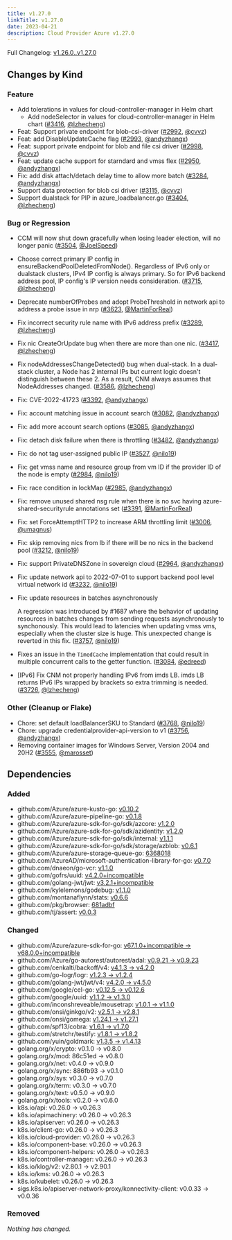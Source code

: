 ```yaml
---
title: v1.27.0
linkTitle: v1.27.0
date: 2023-04-21
description: Cloud Provider Azure v1.27.0
---
```

Full Changelog: [v1.26.0..v1.27.0](https://github.com/kubernetes-sigs/cloud-provider-azure/compare/v1.26.0...v1.27.0)

## Changes by Kind

### Feature

- Add tolerations in values for cloud-controller-manager in Helm chart
  - Add nodeSelector in values for cloud-controller-manager in Helm chart ([#3416](https://github.com/kubernetes-sigs/cloud-provider-azure/pull/3416), [@lzhecheng](https://github.com/lzhecheng))
- Feat: Support private endpoint for blob-csi-driver ([#2992](https://github.com/kubernetes-sigs/cloud-provider-azure/pull/2992), [@cvvz](https://github.com/cvvz))
- Feat: add DisableUpdateCache flag ([#2993](https://github.com/kubernetes-sigs/cloud-provider-azure/pull/2993), [@andyzhangx](https://github.com/andyzhangx))
- Feat: support private endpoint for blob and file csi driver ([#2998](https://github.com/kubernetes-sigs/cloud-provider-azure/pull/2998), [@cvvz](https://github.com/cvvz))
- Feat: update cache support for starndard and vmss flex ([#2950](https://github.com/kubernetes-sigs/cloud-provider-azure/pull/2950), [@andyzhangx](https://github.com/andyzhangx))
- Fix: add disk attach/detach delay time to allow more batch ([#3284](https://github.com/kubernetes-sigs/cloud-provider-azure/pull/3284), [@andyzhangx](https://github.com/andyzhangx))
- Support data protection for blob csi driver ([#3115](https://github.com/kubernetes-sigs/cloud-provider-azure/pull/3115), [@cvvz](https://github.com/cvvz))
- Support dualstack for PIP in azure_loadbalancer.go ([#3404](https://github.com/kubernetes-sigs/cloud-provider-azure/pull/3404), [@lzhecheng](https://github.com/lzhecheng))

### Bug or Regression

- CCM will now shut down gracefully when losing leader election, will no longer panic ([#3504](https://github.com/kubernetes-sigs/cloud-provider-azure/pull/3504), [@JoelSpeed](https://github.com/JoelSpeed))
- Choose correct primary IP config in ensureBackendPoolDeletedFromNode(). Regardless of IPv6 only or dualstack clusters, IPv4 IP config is always primary. So for IPv6 backend address pool, IP config's IP version needs consideration. ([#3715](https://github.com/kubernetes-sigs/cloud-provider-azure/pull/3715), [@lzhecheng](https://github.com/lzhecheng))
- Deprecate numberOfProbes and adopt ProbeThreshold in network api to address a probe issue in nrp ([#3623](https://github.com/kubernetes-sigs/cloud-provider-azure/pull/3623), [@MartinForReal](https://github.com/MartinForReal))
- Fix incorrect security rule name with IPv6 address prefix ([#3289](https://github.com/kubernetes-sigs/cloud-provider-azure/pull/3289), [@lzhecheng](https://github.com/lzhecheng))
- Fix nic CreateOrUpdate bug when there are more than one nic. ([#3417](https://github.com/kubernetes-sigs/cloud-provider-azure/pull/3417), [@lzhecheng](https://github.com/lzhecheng))
- Fix nodeAddressesChangeDetected() bug when dual-stack. In a dual-stack cluster, a Node has 2 internal IPs but current logic doesn't distinguish between these 2. As a result, CNM always assumes that NodeAddresses changed. ([#3586](https://github.com/kubernetes-sigs/cloud-provider-azure/pull/3586), [@lzhecheng](https://github.com/lzhecheng))
- Fix: CVE-2022-41723 ([#3392](https://github.com/kubernetes-sigs/cloud-provider-azure/pull/3392), [@andyzhangx](https://github.com/andyzhangx))
- Fix: account matching issue in account search ([#3082](https://github.com/kubernetes-sigs/cloud-provider-azure/pull/3082), [@andyzhangx](https://github.com/andyzhangx))
- Fix: add more account search options ([#3085](https://github.com/kubernetes-sigs/cloud-provider-azure/pull/3085), [@andyzhangx](https://github.com/andyzhangx))
- Fix: detach disk failure when there is throttling ([#3482](https://github.com/kubernetes-sigs/cloud-provider-azure/pull/3482), [@andyzhangx](https://github.com/andyzhangx))
- Fix: do not tag user-assigned public IP ([#3527](https://github.com/kubernetes-sigs/cloud-provider-azure/pull/3527), [@nilo19](https://github.com/nilo19))
- Fix: get vmss name and resource group from vm ID if the provider ID of the node is empty ([#2984](https://github.com/kubernetes-sigs/cloud-provider-azure/pull/2984), [@nilo19](https://github.com/nilo19))
- Fix: race condition in lockMap ([#2985](https://github.com/kubernetes-sigs/cloud-provider-azure/pull/2985), [@andyzhangx](https://github.com/andyzhangx))
- Fix: remove unused shared nsg rule when there is no svc having azure-shared-securityrule annotations set ([#3391](https://github.com/kubernetes-sigs/cloud-provider-azure/pull/3391), [@MartinForReal](https://github.com/MartinForReal))
- Fix: set ForceAttemptHTTP2 to increase ARM throttling limit ([#3006](https://github.com/kubernetes-sigs/cloud-provider-azure/pull/3006), [@umagnus](https://github.com/umagnus))
- Fix: skip removing nics from lb if there will be no nics in the backend pool ([#3212](https://github.com/kubernetes-sigs/cloud-provider-azure/pull/3212), [@nilo19](https://github.com/nilo19))
- Fix: support PrivateDNSZone in sovereign cloud ([#2964](https://github.com/kubernetes-sigs/cloud-provider-azure/pull/2964), [@andyzhangx](https://github.com/andyzhangx))
- Fix: update network api to 2022-07-01 to support backend pool level virtual network id ([#3232](https://github.com/kubernetes-sigs/cloud-provider-azure/pull/3232), [@nilo19](https://github.com/nilo19))
- Fix: update resources in batches asynchronously
  
  A regression was introduced by #1687 where the behavior of updating resources in batches changes from sending requests asynchronously to synchonously. This would lead to latencies when updating vmss vms, especially when the cluster size is huge. This unexpected change is reverted in this fix. ([#3757](https://github.com/kubernetes-sigs/cloud-provider-azure/pull/3757), [@nilo19](https://github.com/nilo19))
- Fixes an issue in the `TimedCache` implementation that could result in multiple concurrent calls to the getter function. ([#3084](https://github.com/kubernetes-sigs/cloud-provider-azure/pull/3084), [@edreed](https://github.com/edreed))
- [IPv6] Fix CNM not properly handling IPv6 from imds LB. imds LB returns IPv6 IPs wrapped by brackets so extra trimming is needed. ([#3726](https://github.com/kubernetes-sigs/cloud-provider-azure/pull/3726), [@lzhecheng](https://github.com/lzhecheng))

### Other (Cleanup or Flake)

- Chore: set default loadBalancerSKU to Standard ([#3768](https://github.com/kubernetes-sigs/cloud-provider-azure/pull/3768), [@nilo19](https://github.com/nilo19))
- Chore: upgrade credentialprovider-api-version to v1 ([#3756](https://github.com/kubernetes-sigs/cloud-provider-azure/pull/3756), [@andyzhangx](https://github.com/andyzhangx))
- Removing container images for Windows Server, Version 2004 and 20H2 ([#3555](https://github.com/kubernetes-sigs/cloud-provider-azure/pull/3555), [@marosset](https://github.com/marosset))

## Dependencies

### Added
- github.com/Azure/azure-kusto-go: [v0.10.2](https://github.com/Azure/azure-kusto-go/tree/v0.10.2)
- github.com/Azure/azure-pipeline-go: [v0.1.8](https://github.com/Azure/azure-pipeline-go/tree/v0.1.8)
- github.com/Azure/azure-sdk-for-go/sdk/azcore: [v1.2.0](https://github.com/Azure/azure-sdk-for-go/sdk/azcore/tree/v1.2.0)
- github.com/Azure/azure-sdk-for-go/sdk/azidentity: [v1.2.0](https://github.com/Azure/azure-sdk-for-go/sdk/azidentity/tree/v1.2.0)
- github.com/Azure/azure-sdk-for-go/sdk/internal: [v1.1.1](https://github.com/Azure/azure-sdk-for-go/sdk/internal/tree/v1.1.1)
- github.com/Azure/azure-sdk-for-go/sdk/storage/azblob: [v0.6.1](https://github.com/Azure/azure-sdk-for-go/sdk/storage/azblob/tree/v0.6.1)
- github.com/Azure/azure-storage-queue-go: [6368018](https://github.com/Azure/azure-storage-queue-go/tree/6368018)
- github.com/AzureAD/microsoft-authentication-library-for-go: [v0.7.0](https://github.com/AzureAD/microsoft-authentication-library-for-go/tree/v0.7.0)
- github.com/dnaeon/go-vcr: [v1.1.0](https://github.com/dnaeon/go-vcr/tree/v1.1.0)
- github.com/gofrs/uuid: [v4.2.0+incompatible](https://github.com/gofrs/uuid/tree/v4.2.0)
- github.com/golang-jwt/jwt: [v3.2.1+incompatible](https://github.com/golang-jwt/jwt/tree/v3.2.1)
- github.com/kylelemons/godebug: [v1.1.0](https://github.com/kylelemons/godebug/tree/v1.1.0)
- github.com/montanaflynn/stats: [v0.6.6](https://github.com/montanaflynn/stats/tree/v0.6.6)
- github.com/pkg/browser: [681adbf](https://github.com/pkg/browser/tree/681adbf)
- github.com/tj/assert: [v0.0.3](https://github.com/tj/assert/tree/v0.0.3)

### Changed
- github.com/Azure/azure-sdk-for-go: [v67.1.0+incompatible → v68.0.0+incompatible](https://github.com/Azure/azure-sdk-for-go/compare/v67.1.0...v68.0.0)
- github.com/Azure/go-autorest/autorest/adal: [v0.9.21 → v0.9.23](https://github.com/Azure/go-autorest/autorest/adal/compare/v0.9.21...v0.9.23)
- github.com/cenkalti/backoff/v4: [v4.1.3 → v4.2.0](https://github.com/cenkalti/backoff/v4/compare/v4.1.3...v4.2.0)
- github.com/go-logr/logr: [v1.2.3 → v1.2.4](https://github.com/go-logr/logr/compare/v1.2.3...v1.2.4)
- github.com/golang-jwt/jwt/v4: [v4.2.0 → v4.5.0](https://github.com/golang-jwt/jwt/v4/compare/v4.2.0...v4.5.0)
- github.com/google/cel-go: [v0.12.5 → v0.12.6](https://github.com/google/cel-go/compare/v0.12.5...v0.12.6)
- github.com/google/uuid: [v1.1.2 → v1.3.0](https://github.com/google/uuid/compare/v1.1.2...v1.3.0)
- github.com/inconshreveable/mousetrap: [v1.0.1 → v1.1.0](https://github.com/inconshreveable/mousetrap/compare/v1.0.1...v1.1.0)
- github.com/onsi/ginkgo/v2: [v2.5.1 → v2.8.1](https://github.com/onsi/ginkgo/v2/compare/v2.5.1...v2.8.1)
- github.com/onsi/gomega: [v1.24.1 → v1.27.1](https://github.com/onsi/gomega/compare/v1.24.1...v1.27.1)
- github.com/spf13/cobra: [v1.6.1 → v1.7.0](https://github.com/spf13/cobra/compare/v1.6.1...v1.7.0)
- github.com/stretchr/testify: [v1.8.1 → v1.8.2](https://github.com/stretchr/testify/compare/v1.8.1...v1.8.2)
- github.com/yuin/goldmark: [v1.3.5 → v1.4.13](https://github.com/yuin/goldmark/compare/v1.3.5...v1.4.13)
- golang.org/x/crypto: v0.1.0 → v0.8.0
- golang.org/x/mod: 86c51ed → v0.8.0
- golang.org/x/net: v0.4.0 → v0.9.0
- golang.org/x/sync: 886fb93 → v0.1.0
- golang.org/x/sys: v0.3.0 → v0.7.0
- golang.org/x/term: v0.3.0 → v0.7.0
- golang.org/x/text: v0.5.0 → v0.9.0
- golang.org/x/tools: v0.2.0 → v0.6.0
- k8s.io/api: v0.26.0 → v0.26.3
- k8s.io/apimachinery: v0.26.0 → v0.26.3
- k8s.io/apiserver: v0.26.0 → v0.26.3
- k8s.io/client-go: v0.26.0 → v0.26.3
- k8s.io/cloud-provider: v0.26.0 → v0.26.3
- k8s.io/component-base: v0.26.0 → v0.26.3
- k8s.io/component-helpers: v0.26.0 → v0.26.3
- k8s.io/controller-manager: v0.26.0 → v0.26.3
- k8s.io/klog/v2: v2.80.1 → v2.90.1
- k8s.io/kms: v0.26.0 → v0.26.3
- k8s.io/kubelet: v0.26.0 → v0.26.3
- sigs.k8s.io/apiserver-network-proxy/konnectivity-client: v0.0.33 → v0.0.36

### Removed
_Nothing has changed._
